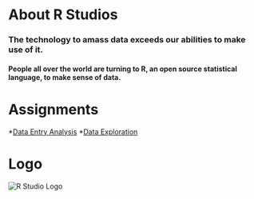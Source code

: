 # About R Studios

### The technology to amass data exceeds our abilities to make use of it.
#### People all over the world are turning to R, an open source statistical language, to make sense of data.

# Assignments
*[Data Entry Analysis](https://github.com/rtanishkreddy/Data-Entry-Analysis)
*[Data Exploration](https://github.com/rtanishkreddy/Data-exploration)

# Logo
![R Studio Logo](https://www.rstudio.com/wp-content/uploads/2014/06/RStudio-Ball.png)

